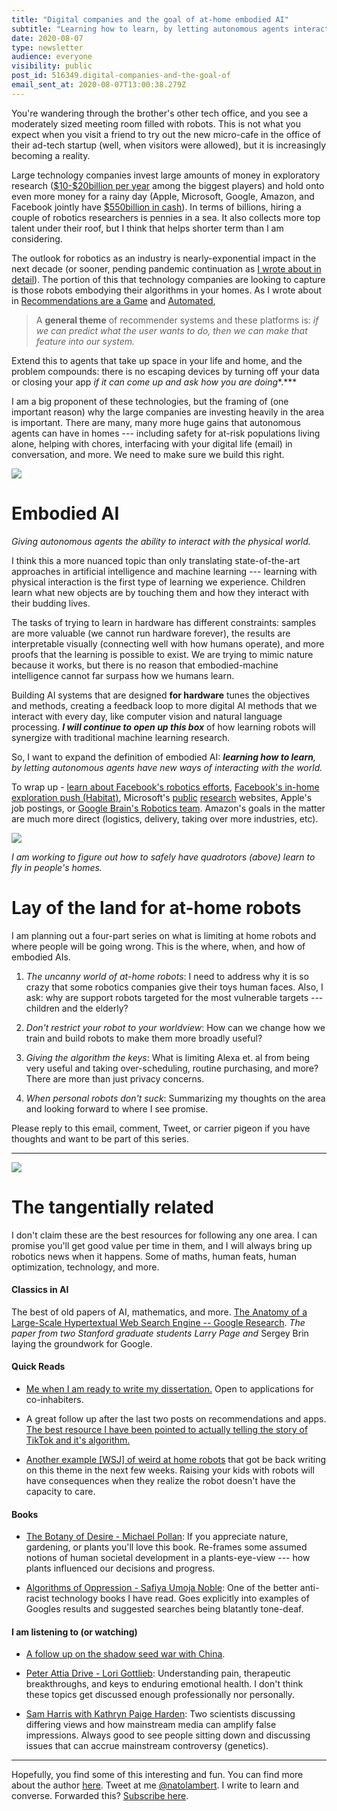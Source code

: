 ```yaml
---
title: "Digital companies and the goal of at-home embodied AI"
subtitle: "Learning how to learn, by letting autonomous agents interact with the world. Why big tech companies like Facebook and Google hire roboticists to bring life to their excess meeting rooms."
date: 2020-08-07
type: newsletter
audience: everyone
visibility: public
post_id: 516349.digital-companies-and-the-goal-of
email_sent_at: 2020-08-07T13:00:38.279Z
---
```

You're wandering through the brother's other tech office, and you see a moderately sized meeting room filled with robots. This is not what you expect when you visit a friend to try out the new micro-cafe in the office of their ad-tech startup (well, when visitors were allowed), but it is increasingly becoming a reality.

Large technology companies invest large amounts of money in exploratory research ([\$10-\$20billion per year](https://en.wikipedia.org/wiki/List_of_companies_by_research_and_development_spending) among the biggest players) and hold onto even more money for a rainy day (Apple, Microsoft, Google, Amazon, and Facebook jointly have [\$550billion in cash](https://www.fool.com/investing/2020/05/04/5-tech-stocks-with-enough-cash-to-outlast-the-covi.aspx)). In terms of billions, hiring a couple of robotics researchers is pennies in a sea. It also collects more top talent under their roof, but I think that helps shorter term than I am considering.

The outlook for robotics as an industry is nearly-exponential impact in the next decade (or sooner, pending pandemic continuation as [I wrote about in detail](https://democraticrobots.substack.com/p/10-years-of-automation-in-1-year)). The portion of this that technology companies are looking to capture is those robots embodying their algorithms in your homes. As I wrote about in [Recommendations are a Game](https://democraticrobots.substack.com/p/recommendations-are-a-game-a-dangerous) and [Automated](https://democraticrobots.substack.com/p/automated-how-algorithms-shape-a),

> A **general theme** of recommender systems and these platforms is: *if we can predict what the user wants to do, then we can make that feature into our system.*

Extend this to agents that take up space in your life and home, and the problem compounds: there is no escaping devices by turning off your data or closing your app *if it can come up and ask how you are doing**.***

I am a big proponent of these technologies, but the framing of (one important reason) why the large companies are investing heavily in the area is important. There are many, many more huge gains that autonomous agents can have in homes --- including safety for at-risk populations living alone, helping with chores, interfacing with your digital life (email) in conversation, and more. We need to make sure we build this right.

![](https://bucketeer-e05bbc84-baa3-437e-9518-adb32be77984.s3.amazonaws.com/public/images/47edb442-73ef-475f-8070-4397fe24b2e2_5118x3412.jpeg)

# Embodied AI

*Giving autonomous agents the ability to interact with the physical world.*

I think this a more nuanced topic than only translating state-of-the-art approaches in artificial intelligence and machine learning --- learning with physical interaction is the first type of learning we experience. Children learn what new objects are by touching them and how they interact with their budding lives.

The tasks of trying to learn in hardware has different constraints: samples are more valuable (we cannot run hardware forever), the results are interpretable visually (connecting well with how humans operate), and more proofs that the learning is possible to exist. We are trying to mimic nature because it works, but there is no reason that embodied-machine intelligence cannot far surpass how we humans learn.

Building AI systems that are designed **for hardware** tunes the objectives and methods, creating a feedback loop to more digital AI methods that we interact with every day, like computer vision and natural language processing. ***I will continue to open up this box*** of how learning robots will synergize with traditional machine learning research.

So, I want to expand the definition of embodied AI: ***learning how to learn**, by letting autonomous agents have new ways of interacting with the world.*

To wrap up - [learn about Facebook's robotics efforts](https://ai.facebook.com/blog/advancing-ai-by-teaching-robots-to-learn/), [Facebook's in-home exploration push (Habitat)](https://aihabitat.org/), Microsoft's [public](https://www.microsoft.com/en-us/ai/ai-lab-intelligent-robotics) [research](https://www.microsoft.com/en-us/research/group/air/) websites, Apple's job postings, or [Google Brain's Robotics team](https://research.google/teams/brain/robotics/). Amazon's goals in the matter are much more direct (logistics, delivery, taking over more industries, etc).

![](https://bucketeer-e05bbc84-baa3-437e-9518-adb32be77984.s3.amazonaws.com/public/images/78477f43-7929-4c07-a10a-cdd9a4b9b91d_580x327.png)

*I am working to figure out how to safely have quadrotors (above) learn to fly in people's homes.*

# Lay of the land for at-home robots

I am planning out a four-part series on what is limiting at home robots and where people will be going wrong. This is the where, when, and how of embodied AIs.

1.  *The uncanny world of at-home robots*: I need to address why it is so crazy that some robotics companies give their toys human faces. Also, I ask: why are support robots targeted for the most vulnerable targets --- children and the elderly?

2.  *Don\'t restrict your robot to your worldview*: How can we change how we train and build robots to make them more broadly useful?

3.  *Giving the algorithm the keys*: What is limiting Alexa et. al from being very useful and taking over-scheduling, routine purchasing, and more? There are more than just privacy concerns.

4.  *When personal robots don\'t suck*: Summarizing my thoughts on the area and looking forward to where I see promise.

Please reply to this email, comment, Tweet, or carrier pigeon if you have thoughts and want to be part of this series.

<div>

------------------------------------------------------------------------

</div>

![](https://bucketeer-e05bbc84-baa3-437e-9518-adb32be77984.s3.amazonaws.com/public/images/f7f01a48-6a24-4e39-8a55-8a68a519a768_4032x1998.jpeg)

# **The tangentially related**

I don't claim these are the best resources for following any one area. I can promise you'll get good value per time in them, and I will always bring up robotics news when it happens. Some of maths, human feats, human optimization, technology, and more.

#### Classics in AI

The best of old papers of AI, mathematics, and more. [The Anatomy of a Large-Scale Hypertextual Web Search Engine -- Google Research](https://research.google/pubs/pub334/). *The paper from two Stanford graduate students Larry Page and* Sergey Brin laying the groundwork for Google.

#### Quick Reads

-   [Me when I am ready to write my dissertation.](https://www.outsideonline.com/2415766/friends-diy-cabin-build-washington) Open to applications for co-inhabiters.

-   A great follow up after the last two posts on recommendations and apps. [The best resource I have been pointed to actually telling the story of TikTok and it's algorithm.](https://www.eugenewei.com/blog/2020/8/3/tiktok-and-the-sorting-hat)

-   [Another example \[WSJ\] of weird at home robots](https://www.wsj.com/articles/pandemic-tantrums-enter-the-robot-playmate-for-kids-11596542401?mod=hp_lead_pos11) that got be back writing on this theme in the next few weeks. Raising your kids with robots will have consequences when they realize the robot doesn't have the capacity to care.

#### Books

-   [The Botany of Desire - Michael Pollan](https://bookshop.org/books/the-botany-of-desire-a-plant-s-eye-view-of-the-world-9781480555280/9780375760396): If you appreciate nature, gardening, or plants you'll love this book. Re-frames some assumed notions of human societal development in a plants-eye-view --- how plants influenced our decisions and progress.

-   [Algorithms of Oppression - Safiya Umoja Noble](https://bookshop.org/books/algorithms-of-oppression-how-search-engines-reinforce-racism/9781479837243): One of the better anti-racist technology books I have read. Goes explicitly into examples of Googles results and suggested searches being blatantly tone-deaf.

#### I am listening to (or watching)

-   [A follow up on the shadow seed war with China](https://www.npr.org/2020/06/26/884054668/seed-spy).

-   [Peter Attia Drive - Lori Gottlieb](https://peterattiamd.com/lorigottlieb/): Understanding pain, therapeutic breakthroughs, and keys to enduring emotional health. I don't think these topics get discussed enough professionally nor personally.

-   [Sam Harris with Kathryn Paige Harden](https://samharris.org/podcasts/212-july-29-2020/): Two scientists discussing differing views and how mainstream media can amplify false impressions. Always good to see people sitting down and discussing issues that can accrue mainstream controversy (genetics).

<div>

------------------------------------------------------------------------

</div>

Hopefully, you find some of this interesting and fun. You can find more about the author [here](http://www.natolambert.me/). Tweet at me [\@natolambert](https://twitter.com/natolambert). I write to learn and converse. Forwarded this? [Subscribe here](https://democraticrobots.substack.com/).
